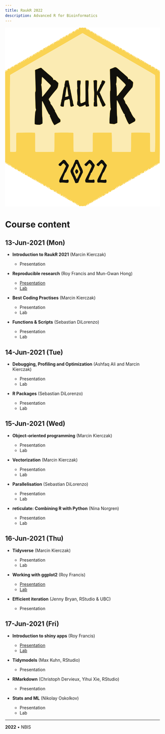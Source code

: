 ```yaml
---
title: RaukR 2022
description: Advanced R for Bioinformatics
---
```


<div class="wrapper-logo"><img class="logo" src="assets/logo.svg"></div>

# Course content

## 13-Jun-2021 (Mon)

- **Introduction to RaukR 2021** (Marcin Kierczak)
    - Presentation

- **Reproducible research** (Roy Francis and Mun-Gwan Hong)
    - [Presentation](rr/presentation/rr_presentation.html)
    - [Lab](rr/lab/rr_lab.html)

- **Best Coding Practises** (Marcin Kierczak)
    - Presentation
    - Lab

- **Functions & Scripts** (Sebastian DiLorenzo)
    - Presentation
    - Lab

## 14-Jun-2021 (Tue)

- **Debugging, Profiling and Optimization** (Ashfaq Ali and Marcin Kierczak)
    - Presentation
    - Lab

- **R Packages** (Sebastian DiLorenzo)
    - Presentation
    - Lab

## 15-Jun-2021 (Wed)

- **Object-oriented programming** (Marcin Kierczak)
    - Presentation
    - Lab

- **Vectorization** (Marcin Kierczak)
    - Presentation
    - Lab

- **Parallelisation** (Sebastian DiLorenzo)
    - Presentation
    - Lab

- **reticulate: Combining R with Python** (Nina Norgren)
    - Presentation
    - Lab

## 16-Jun-2021 (Thu)

- **Tidyverse** (Marcin Kierczak)
    - Presentation
    - Lab

- **Working with ggplot2** (Roy Francis)
    - [Presentation](ggplot/presentation/ggplot_presentation.html)
    - [Lab](ggplot/lab/ggplot_lab.html)

- **Efficient iteration** (Jenny Bryan, RStudio & UBC)
    - Presentation

## 17-Jun-2021 (Fri)

- **Introduction to shiny apps** (Roy Francis)
    - [Presentation](shiny/presentation/shiny_presentation.html)
    - [Lab](shiny/lab/shiny_lab.html)

- **Tidymodels** (Max Kuhn, RStudio)
    - Presentation

- **RMarkdown** (Christoph Dervieux, Yihui Xie, RStudio)
    - Presentation

- **Stats and ML** (Nikolay Oskolkov)
    - Presentation
    - Lab

---

**2022** • NBIS
